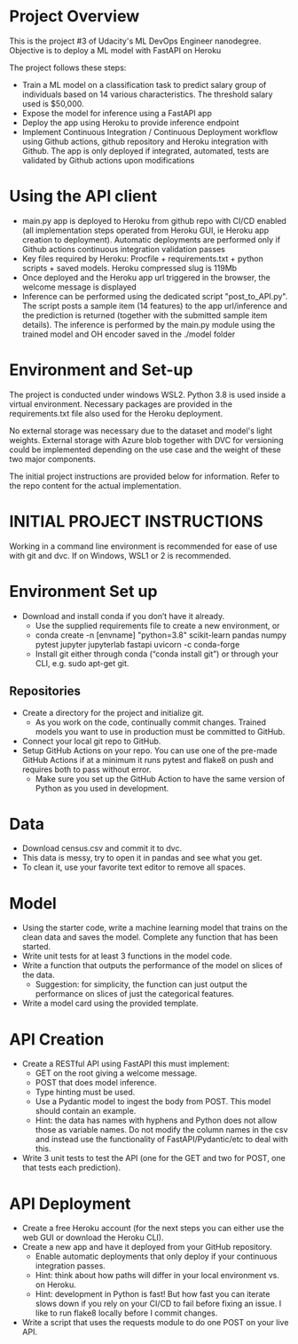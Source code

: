 # Project Overview
This is the project #3 of Udacity's ML DevOps Engineer nanodegree. Objective is to deploy a ML model with FastAPI on Heroku


The project follows these steps:
- Train a ML model on a classification task to predict salary group of individuals based on 14 various characteristics. The threshold salary used is $50,000. 
- Expose the model for inference using a FastAPI app
- Deploy the app using Heroku to provide inference endpoint
- Implement Continuous Integration / Continuous Deployment workflow using Github actions, github repository and Heroku integration with Github. The app is only deployed if integrated, automated, tests are validated by Github actions upon modifications

# Using the API client
* main.py app is deployed to Heroku from github repo with CI/CD enabled (all implementation steps operated from Heroku GUI, ie Heroku app creation to deployment). Automatic deployments are performed only if Github actions continuous integration validation passes
* Key files required by Heroku: Procfile + requirements.txt + python scripts + saved models. Heroku compressed slug is 119Mb
* Once deployed and the Heroku app url triggered in the browser, the welcome message is displayed
* Inference can be performed using the dedicated script "post_to_API.py". The script posts a sample item (14 features) to the app url/inference and the prediction is returned (together with the submitted sample item details). The inference is performed by the main.py module using the trained model and OH encoder saved in the ./model folder

 
 
 # Environment and Set-up                                            
 The project is conducted under windows WSL2. Python 3.8 is used inside a virtual environment. Necessary packages are provided in the requirements.txt file also used for the Heroku deployment. 
 
No external storage was necessary due to the dataset and model's light weights. External storage with Azure blob together with DVC for versioning could be implemented depending on the use case and the weight of these two major components.
                                     
The initial project instructions are provided below for information. Refer to the repo content for the actual implementation.
                                        
 
# INITIAL PROJECT INSTRUCTIONS

Working in a command line environment is recommended for ease of use with git and dvc. If on Windows, WSL1 or 2 is recommended.

# Environment Set up
* Download and install conda if you don’t have it already.
    * Use the supplied requirements file to create a new environment, or
    * conda create -n [envname] "python=3.8" scikit-learn pandas numpy pytest jupyter jupyterlab fastapi uvicorn -c conda-forge
    * Install git either through conda (“conda install git”) or through your CLI, e.g. sudo apt-get git.

## Repositories
* Create a directory for the project and initialize git.
    * As you work on the code, continually commit changes. Trained models you want to use in production must be committed to GitHub.
* Connect your local git repo to GitHub.
* Setup GitHub Actions on your repo. You can use one of the pre-made GitHub Actions if at a minimum it runs pytest and flake8 on push and requires both to pass without error.
    * Make sure you set up the GitHub Action to have the same version of Python as you used in development.

# Data
* Download census.csv and commit it to dvc.
* This data is messy, try to open it in pandas and see what you get.
* To clean it, use your favorite text editor to remove all spaces.

# Model
* Using the starter code, write a machine learning model that trains on the clean data and saves the model. Complete any function that has been started.
* Write unit tests for at least 3 functions in the model code.
* Write a function that outputs the performance of the model on slices of the data.
    * Suggestion: for simplicity, the function can just output the performance on slices of just the categorical features.
* Write a model card using the provided template.

# API Creation
*  Create a RESTful API using FastAPI this must implement:
    * GET on the root giving a welcome message.
    * POST that does model inference.
    * Type hinting must be used.
    * Use a Pydantic model to ingest the body from POST. This model should contain an example.
   	 * Hint: the data has names with hyphens and Python does not allow those as variable names. Do not modify the column names in the csv and instead use the functionality of FastAPI/Pydantic/etc to deal with this.
* Write 3 unit tests to test the API (one for the GET and two for POST, one that tests each prediction).

# API Deployment
* Create a free Heroku account (for the next steps you can either use the web GUI or download the Heroku CLI).
* Create a new app and have it deployed from your GitHub repository.
    * Enable automatic deployments that only deploy if your continuous integration passes.
    * Hint: think about how paths will differ in your local environment vs. on Heroku.
    * Hint: development in Python is fast! But how fast you can iterate slows down if you rely on your CI/CD to fail before fixing an issue. I like to run flake8 locally before I commit changes.
* Write a script that uses the requests module to do one POST on your live API.
